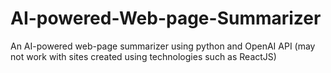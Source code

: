 # AI-powered-Web-page-Summarizer
An AI-powered web-page summarizer using python and OpenAI API (may not work with sites created using technologies such as ReactJS)
